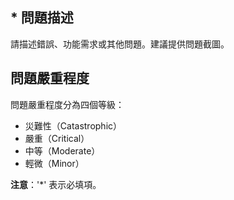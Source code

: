## * 問題描述
請描述錯誤、功能需求或其他問題。建議提供問題截圖。

## 問題嚴重程度
問題嚴重程度分為四個等級：
- 災難性（Catastrophic）
- 嚴重（Critical）
- 中等（Moderate）
- 輕微（Minor）

**注意**：'*' 表示必填項。